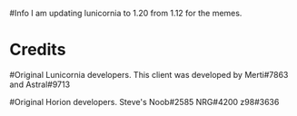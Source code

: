 
#Info
I am updating lunicornia to 1.20 from 1.12 for the memes.

# Credits
#Original Lunicornia developers.
This client was developed by Merti#7863 and Astral#9713

#Original Horion developers.
Steve's Noob#2585
NRG#4200
z98#3636
